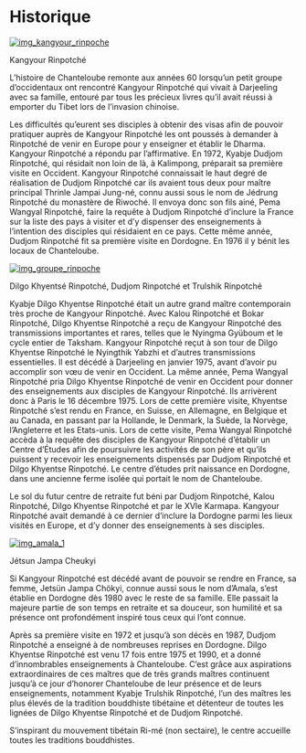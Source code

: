 #  Historique 

[ ![img_kangyour_rinpoche](/images/img_kangyour_rinpoche-150x150.jpg) ](http://www.songtsen.org/chanteloube/wp-content/uploads/sites/5/2013/11/img_kangyour_rinpoche.jpg)

Kangyour Rinpotché 

L’histoire de Chanteloube remonte aux années 60 lorsqu’un petit groupe d’occidentaux ont rencontré Kangyour Rinpotché qui vivait à Darjeeling avec sa famille, entouré par tous les précieux livres qu’il avait réussi à emporter du Tibet lors de l’invasion chinoise. 

Les difficultés qu’eurent ses disciples à obtenir des visas afin de pouvoir pratiquer auprès de Kangyour Rinpotché les ont poussés à demander à Rinpotché de venir en Europe pour y enseigner et établir le Dharma. Kangyour Rinpotché a répondu par l’affirmative. En 1972, Kyabje Dudjom Rinpotché, qui résidait non loin de là, à Kalimpong, préparait sa première visite en Occident. Kangyour Rinpotché connaissait le haut degré de réalisation de Dudjom Rinpotché car ils avaient tous deux pour maître principal Thrinle Jampai Jung-né, connu aussi sous le nom de Jédrung Rinpotché du monastère de Riwoché. Il envoya donc son fils ainé, Pema Wangyal Rinpotché, faire la requête à Dudjom Rinpotché d’inclure la France sur la liste des pays à visiter et d’y dispenser des enseignements à l’intention des disciples qui résidaient en ce pays. Cette même année, Dudjom Rinpotché fit sa première visite en Dordogne. En 1976 il y bénit les locaux de Chanteloube. 

[ ![img_groupe_rinpoche](/images/img_groupe_rinpoche-150x150.jpg) ](http://www.songtsen.org/chanteloube/wp-content/uploads/sites/5/2013/11/img_groupe_rinpoche.jpg)

Dilgo Khyentsé Rinpotché, Dudjom Rinpotché et Trulshik Rinpotché 

Kyabje Dilgo Khyentse Rinpotché était un autre grand maître contemporain très proche de Kangyour Rinpotché. Avec Kalou Rinpotché et Bokar Rinpotché, Dilgo Khyentse Rinpotché a reçu de Kangyour Rinpotché des transmissions importantes et rares, telles que le Nyingma Gyüboum et le cycle entier de Taksham. Kangyour Rinpotché reçut à son tour de Dilgo Khyentse Rinpotché le Nyingthik Yabzhi et d’autres transmissions essentielles. Il est décédé à Darjeeling en janvier 1975, avant d’avoir pu accomplir son vœu de venir en Occident. La même année, Pema Wangyal Rinpotché pria Dilgo Khyentse Rinpotché de venir en Occident pour donner des enseignements aux disciples de Kangyour Rinpotché. Ils arrivèrent donc à Paris le 16 décembre 1975. Lors de cette première visite, Khyentse Rinpotché s’est rendu en France, en Suisse, en Allemagne, en Belgique et au Canada, en passant par la Hollande, le Denmark, la Suède, la Norvège, l’Angleterre et les Etats-unis. Lors de cette visite, Pema Wangyal Rinpotché accèda à la requête des disciples de Kangyour Rinpotché d’établir un Centre d’Études afin de poursuivre les activités de son père et qu’ils puissent y recevoir les enseignements dispensés par Dudjom Rinpotché et Dilgo Khyentse Rinpotché. Le centre d’études prit naissance en Dordogne, dans une ancienne ferme isolée qui portait le nom de Chanteloube. 

Le sol du futur centre de retraite fut béni par Dudjom Rinpotché, Kalou Rinpotché, Dilgo Khyentse Rinpotché et par le XVIe Karmapa. Kangyour Rinpotché avait demandé à ce dernier d’inclure la Dordogne parmi les lieux visités en Europe, et d’y donner des enseignements à ses disciples. 

[ ![img_amala_1](/images/img_amala_1-150x150.jpg) ](http://www.songtsen.org/chanteloube/wp-content/uploads/sites/5/2013/11/img_amala_1.jpg)

Jétsun Jampa Cheukyi 

Si Kangyour Rinpotché est décédé avant de pouvoir se rendre en France, sa femme, Jetsün Jampa Chökyi, connue aussi sous le nom d’Amala, s’est établie en Dordogne dès 1980 avec le reste de sa famille. Elle passait la majeure partie de son temps en retraite et sa douceur, son humilité et sa présence ont profondément inspiré tous ceux qui l’ont connue. 

Après sa première visite en 1972 et jusqu’à son décès en 1987, Dudjom Rinpotché a enseigné à de nombreuses reprises en Dordogne. Dilgo Khyentse Rinpotché est venu 17 fois entre 1975 et 1990, et a donné d’innombrables enseignements à Chanteloube. C’est grâce aux aspirations extraordinaires de ces maîtres que de très grands maîtres continuent jusqu’à ce jour d’honorer Chanteloube de leur présence et de leurs enseignements, notamment Kyabje Trulshik Rinpotché, l’un des maîtres les plus élevés de la tradition bouddhiste tibétaine et détenteur de toutes les lignées de Dilgo Khyentse Rinpotché et de Dudjom Rinpotché. 

S’inspirant du mouvement tibétain Ri-mé (non sectaire), le centre accueille toutes les traditions bouddhistes. 
